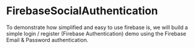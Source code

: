 # FirebaseSocialAuthentication
 To demonstrate how simplified and easy to use firebase is, we will build a simple login / register (Firebase Authentication) demo using the Firebase Email &amp; Password authentication.
